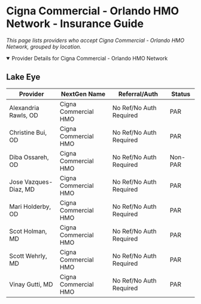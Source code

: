 # Cigna Commercial - Orlando HMO Network - Insurance Guide

*This page lists providers who accept Cigna Commercial - Orlando HMO Network, grouped by location.*

<details open><summary>Provider Details for Cigna Commercial - Orlando HMO Network</summary>

## Lake Eye 

| Provider | NextGen Name | Referral/Auth | Status |
|----------|-------------|--------------|--------|
| Alexandria Rawls, OD | Cigna Commercial HMO | No Ref/No Auth Required | PAR |
| Christine Bui, OD | Cigna Commercial HMO | No Ref/No Auth Required | PAR |
| Diba Ossareh, OD | Cigna Commercial HMO | No Ref/No Auth Required | Non-PAR |
| Jose Vazques-Diaz, MD | Cigna Commercial HMO | No Ref/No Auth Required | PAR |
| Mari Holderby, OD | Cigna Commercial HMO | No Ref/No Auth Required | PAR |
| Scot Holman, MD | Cigna Commercial HMO | No Ref/No Auth Required | PAR |
| Scott Wehrly, MD | Cigna Commercial HMO | No Ref/No Auth Required | PAR |
| Vinay Gutti, MD | Cigna Commercial HMO | No Ref/No Auth Required | PAR |

</details>

